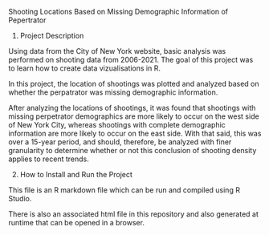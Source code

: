 Shooting Locations Based on Missing Demographic Information of Pepertrator 

1. Project Description 

Using data from the City of New York website, basic analysis was performed on shooting data from 2006-2021. The goal of this project was to learn how to create data
vizualisations in R. 

In this project, the location of shootings was plotted and analyzed based on whether the perpatrator was missing demographic information. 

After analyzing the locations of shootings, it was found that shootings with missing perpetrator demographics are more likely to occur on the west side of New York City,
whereas shootings with complete demographic information are more likely to occur on the east side. With that said, this was over a 15-year period, and should, therefore,
be analyzed with finer granularity to determine whether or not this conclusion of shooting density applies to recent trends. 

2. How to Install and Run the Project 

This file is an R markdown file which can be run and compiled using R Studio. 
  
There is also an associated html file in this repository and also generated at runtime that can be opened in a browser. 
  
